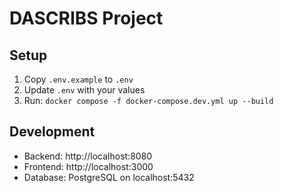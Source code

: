 # DASCRIBS Project

## Setup

1. Copy `.env.example` to `.env`
2. Update `.env` with your values
3. Run: `docker compose -f docker-compose.dev.yml up --build`

## Development

- Backend: http://localhost:8080
- Frontend: http://localhost:3000
- Database: PostgreSQL on localhost:5432
